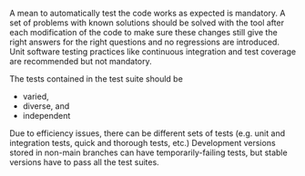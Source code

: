 
A mean to automatically test the code works as expected is mandatory. A set of problems with known solutions should be solved with the tool after each modification of the code to make sure these changes still give the right answers for the right questions and no regressions are introduced. Unit software testing practices like continuous integration and test coverage are recommended but not mandatory.

The tests contained in the test suite should be

 * varied,
 * diverse, and
 * independent

Due to efficiency issues, there can be different sets of tests (e.g. unit and integration tests, quick and thorough tests, etc.) Development versions stored in non-main branches can have temporarily-failing tests, but stable versions have to pass all the test suites. 
